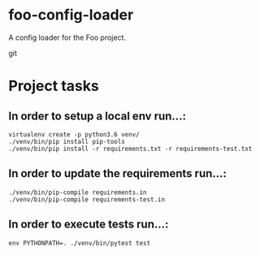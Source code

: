 # foo-config-loader

A config loader for the Foo project.

git 
# Project tasks

## In order to setup a local env run...:

    virtualenv create -p python3.6 venv/
    ./venv/bin/pip install pip-tools
    ./venv/bin/pip install -r requirements.txt -r requirements-test.txt

## In order to update the requirements run...:

    ./venv/bin/pip-compile requirements.in
    ./venv/bin/pip-compile requirements-test.in

## In order to execute tests run...:

    env PYTHONPATH=. ./venv/bin/pytest test
